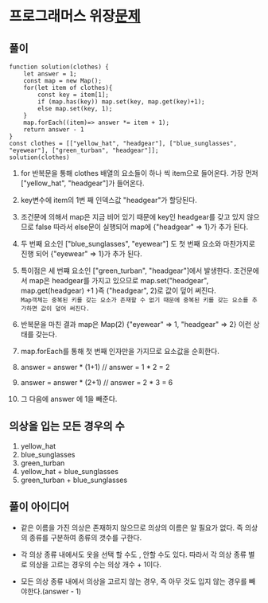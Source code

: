 # 프로그래머스 위장[문제](https://programmers.co.kr/learn/courses/30/lessons/42578)

## 풀이
```
function solution(clothes) {
    let answer = 1;
    const map = new Map();
    for(let item of clothes){
        const key = item[1];
        if (map.has(key)) map.set(key, map.get(key)+1);
        else map.set(key, 1);
    }
    map.forEach((item)=> answer *= item + 1);
    return answer - 1
}
const clothes = [["yellow_hat", "headgear"], ["blue_sunglasses", "eyewear"], ["green_turban", "headgear"]];
solution(clothes)
```
1. for 반복문을 통해 clothes 배열의 요소들이 하나 씩 item으로 들어온다. 가장 먼저 ["yellow_hat", "headgear"]가 들어온다.

2. key변수에 item의 1번 째 인덱스값 "headgear"가 할당된다.

3. 조건문에 의해서 map은 지금 비어 있기 때문에 key인 headgear를 갖고 있지 않으므로 false 따라서 else문이 실행되어 map에 {"headgear" =>  1}가 추가 된다.

4. 두 번째 요소인 ["blue_sunglasses", "eyewear"] 도 첫 번째 요소와 마찬가지로 진행 되어 {"eyewear" =>  1}가 추가 된다.

5. 특이점은 세 번쨰 요소인 ["green_turban", "headgear"]에서 발생한다. 조건문에서 map은 headgear를 가지고 있으므로 map.set("headgear", map.get(headgear) +1 )즉
("headgear", 2)로 값이 덮어 써진다.<br> `Map객체는 중복된 키를 갖는 요소가 존재할 수 없기 때문에 중복된 키를 갖는 요소를 추가하면 값이 덮어 써진다.`

6. 반복문을 마친 결과 map은 Map(2) {"eyewear" => 1, "headgear" => 2} 이런 상태를 갖는다.

7. map.forEach를 통해 첫 번째 인자만을 가지므로 요소값을 순회한다.
8. answer = answer * (1+1) // answer = 1 * 2 = 2
9. answer = answer * (2+1) // answer = 2 * 3 = 6
10. 그 다음에 answer 에 1을 빼준다.


## 의상을 입는 모든 경우의 수
1. yellow_hat
2. blue_sunglasses
3. green_turban
4. yellow_hat + blue_sunglasses
5. green_turban + blue_sunglasses



## 풀이 아이디어

* 같은 이름을 가진 의상은 존재하지 않으므로 의상의 이름은 알 필요가 없다. 즉 의상의 종류를 구분하여 종류의 갯수를 구한다.

* 각 의상 종류 내에서도 옷을 선택 할 수도 , 안할 수도 있다. 따라서 각 의상 종류 별로 의상을 고르는 경우의 수는 의상 개수 + 1이다.

* 모든 의상 종류 내에서 의상을 고르지 않는 경우, 즉 아무 것도 입지 않는 경우를 빼야한다.(answer - 1)

